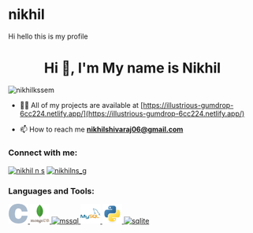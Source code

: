 # nikhil
Hi hello this is my profile
<h1 align="center">Hi 👋, I'm My name is Nikhil</h1>
<p align="left"> <img src="https://komarev.com/ghpvc/?username=nikhilkssem&label=Profile%20views&color=0e75b6&style=flat" alt="nikhilkssem" /> </p>

- 👨‍💻 All of my projects are available at [https://illustrious-gumdrop-6cc224.netlify.app/](https://illustrious-gumdrop-6cc224.netlify.app/)

- 📫 How to reach me **nikhilshivaraj06@gmail.com**

<h3 align="left">Connect with me:</h3>
<p align="left">
<a href="https://linkedin.com/in/nikhil n s" target="blank"><img align="center" src="https://raw.githubusercontent.com/rahuldkjain/github-profile-readme-generator/master/src/images/icons/Social/linked-in-alt.svg" alt="nikhil n s" height="30" width="40" /></a>
<a href="https://instagram.com/nikhilns_g" target="blank"><img align="center" src="https://raw.githubusercontent.com/rahuldkjain/github-profile-readme-generator/master/src/images/icons/Social/instagram.svg" alt="nikhilns_g" height="30" width="40" /></a>
</p>

<h3 align="left">Languages and Tools:</h3>
<p align="left"> <a href="https://www.cprogramming.com/" target="_blank" rel="noreferrer"> <img src="https://raw.githubusercontent.com/devicons/devicon/master/icons/c/c-original.svg" alt="c" width="40" height="40"/> </a> <a href="https://www.mongodb.com/" target="_blank" rel="noreferrer"> <img src="https://raw.githubusercontent.com/devicons/devicon/master/icons/mongodb/mongodb-original-wordmark.svg" alt="mongodb" width="40" height="40"/> </a> <a href="https://www.microsoft.com/en-us/sql-server" target="_blank" rel="noreferrer"> <img src="https://www.svgrepo.com/show/303229/microsoft-sql-server-logo.svg" alt="mssql" width="40" height="40"/> </a> <a href="https://www.mysql.com/" target="_blank" rel="noreferrer"> <img src="https://raw.githubusercontent.com/devicons/devicon/master/icons/mysql/mysql-original-wordmark.svg" alt="mysql" width="40" height="40"/> </a> <a href="https://www.python.org" target="_blank" rel="noreferrer"> <img src="https://raw.githubusercontent.com/devicons/devicon/master/icons/python/python-original.svg" alt="python" width="40" height="40"/> </a> <a href="https://www.sqlite.org/" target="_blank" rel="noreferrer"> <img src="https://www.vectorlogo.zone/logos/sqlite/sqlite-icon.svg" alt="sqlite" width="40" height="40"/> </a> </p>
